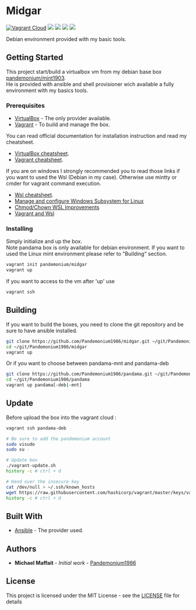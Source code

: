 # Midgar

[![Vagrant Cloud](https://img.shields.io/badge/vagrant-midgar-lightgrey.svg)](https://app.vagrantup.com/pandemonium/boxes/midgar)
![](https://img.shields.io/github/release/Pandemonium1986/midgar.svg)
![](https://img.shields.io/github/repo-size/Pandemonium1986/midgar.svg)
![](https://img.shields.io/github/release-date/Pandemonium1986/midgar.svg)
![](https://img.shields.io/github/license/Pandemonium1986/midgar.svg)

Debian environment provided with my basic tools.  

## Getting Started

This project start/build a virtualbox vm from my debian base box [pandemonium/mint1903](https://app.vagrantup.com/pandemonium/boxes/mint1903).  
He is provided with ansible and shell provisioner wich available a fully environment with my basics tools.


### Prerequisites

-   [VirtualBox](https://www.virtualbox.org/wiki/Downloads) - The only provider available.
-   [Vagrant](https://www.vagrantup.com/downloads.html) - To build and manage the box.


You can read official documentation for installation instruction and read my cheatsheet.  

-   [VirtualBox cheatsheet](https://github.com/Pandemonium1986/cheatsheet/blob/master/Vagrant.md).  
-   [Vagrant cheatsheet](https://github.com/Pandemonium1986/cheatsheet/blob/master/VirtualBox.md).  

If you are on windows I strongly recommended you to read those links if you want to used the Wsl (Debian in my case). Otherwise use mintty or cmder for vagrant command execution.

-   [Wsl cheatsheet](https://github.com/Pandemonium1986/cheatsheet/blob/master/Wsl.md).  
-   [Manage and configure Windows Subsystem for Linux](https://docs.microsoft.com/en-us/windows/wsl/wsl-config#set-wsl-launch-settings)  
-   [Chmod/Chown WSL Improvements](https://blogs.msdn.microsoft.com/commandline/2018/01/12/chmod-chown-wsl-improvements/)
-   [Vagrant and Wsl](https://www.vagrantup.com/docs/other/wsl.html)

### Installing

Simply initialize and up the box.  
Note pandama box is only available for debian environment. If you want to used the Linux mint environment please refer to "Building" section.

```sh
vagrant init pandemonium/midgar
vagrant up
```

If you want to access to the vm after 'up' use

```sh
vagrant ssh
```

## Building

If you want to build the boxes, you need to clone the git repository and be sure to have ansible installed.

```sh
git clone https://github.com/Pandemonium1986/midgar.git ~/git/Pandemonium1986/midgar
cd ~/git/Pandemonium1986/midgar
vagrant up
```

Or if you want to choose between pandama-mnt and pandama-deb  

```sh
git clone https://github.com/Pandemonium1986/pandama.git ~/git/Pandemonium1986/pandama
cd ~/git/Pandemonium1986/pandama
vagrant up pandama[-deb|-mnt]
```

## Update

Before upload the box into the vagrant cloud :

```sh
vagrant ssh pandama-deb

# Be sure to add the pandemonium account
sudo visudo
sudo su -

# Update box
./vagrant-update.sh
history -c # ctrl + d

# Hand over the insecure key
cat /dev/null > ~/.ssh/known_hosts
wget https://raw.githubusercontent.com/hashicorp/vagrant/master/keys/vagrant.pub -O ~/.ssh/authorized_keys
history -c # ctrl + d
```

## Built With

-   [Ansible](https://docs.ansible.com/ansible/latest/installation_guide/intro_installation.html) - The provider used.

## Authors

-   **Michael Maffait** - _Initial work_ - [Pandemonium1986](https://github.com/Pandemonium1986)

## License

This project is licensed under the MIT License - see the [LICENSE](./LICENSE) file for details
